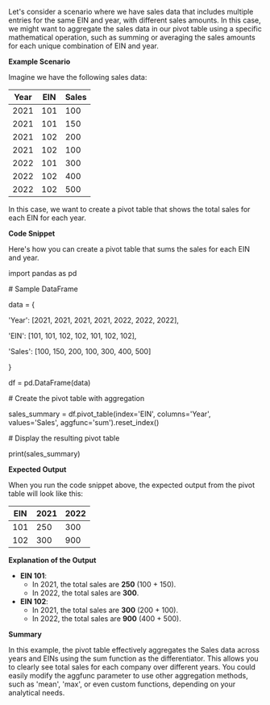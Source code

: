 Let's consider a scenario where we have sales data that includes multiple entries for the same EIN and year, with different sales amounts. In this case, we might want to aggregate the sales data in our pivot table using a specific mathematical operation, such as summing or averaging the sales amounts for each unique combination of EIN and year.

**Example Scenario**

Imagine we have the following sales data:

| **Year** | **EIN** | **Sales** |
| --- | --- | --- |
| 2021 | 101 | 100 |
| 2021 | 101 | 150 |
| 2021 | 102 | 200 |
| 2021 | 102 | 100 |
| 2022 | 101 | 300 |
| 2022 | 102 | 400 |
| 2022 | 102 | 500 |

In this case, we want to create a pivot table that shows the total sales for each EIN for each year.

**Code Snippet**

Here's how you can create a pivot table that sums the sales for each EIN and year.

import pandas as pd

\# Sample DataFrame

data = {

'Year': \[2021, 2021, 2021, 2021, 2022, 2022, 2022\],

'EIN': \[101, 101, 102, 102, 101, 102, 102\],

'Sales': \[100, 150, 200, 100, 300, 400, 500\]

}

df = pd.DataFrame(data)

\# Create the pivot table with aggregation

sales_summary = df.pivot_table(index='EIN', columns='Year', values='Sales', aggfunc='sum').reset_index()

\# Display the resulting pivot table

print(sales_summary)

**Expected Output**

When you run the code snippet above, the expected output from the pivot table will look like this:

| **EIN** | **2021** | **2022** |
| --- | --- | --- |
| 101 | 250 | 300 |
| 102 | 300 | 900 |

**Explanation of the Output**

- **EIN 101**:
  - In 2021, the total sales are **250** (100 + 150).
  - In 2022, the total sales are **300**.
- **EIN 102**:
  - In 2021, the total sales are **300** (200 + 100).
  - In 2022, the total sales are **900** (400 + 500).

**Summary**

In this example, the pivot table effectively aggregates the Sales data across years and EINs using the sum function as the differentiator. This allows you to clearly see total sales for each company over different years. You could easily modify the aggfunc parameter to use other aggregation methods, such as 'mean', 'max', or even custom functions, depending on your analytical needs.
